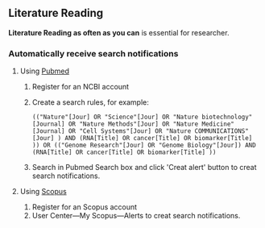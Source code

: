 ## Literature Reading

**Literature Reading as often as you can** is essential for researcher.

### Automatically receive search notifications

1. Using [Pubmed](https://www.ncbi.nlm.nih.gov/pubmed)

   1. Register for an NCBI account

   2. Create a search rules, for example:

      ```
      (("Nature"[Jour] OR "Science"[Jour] OR "Nature biotechnology"[Journal] OR "Nature Methods"[Jour] OR "Nature Medicine"[Journal] OR "Cell Systems"[Jour] OR "Nature COMMUNICATIONS"[Jour] ) AND (RNA[Title] OR cancer[Title] OR biomarker[Title] )) OR (("Genome Research"[Jour] OR "Genome Biology"[Jour]) AND (RNA[Title] OR cancer[Title] OR biomarker[Title] ))
      ```

   3. Search in Pubmed Search box and click 'Creat alert' button to creat search notifications.

2. Using [Scopus](https://www.scopus.com/)

   1. Register for an Scopus account
   2. User Center—My Scopus—Alerts to creat search notifications.
